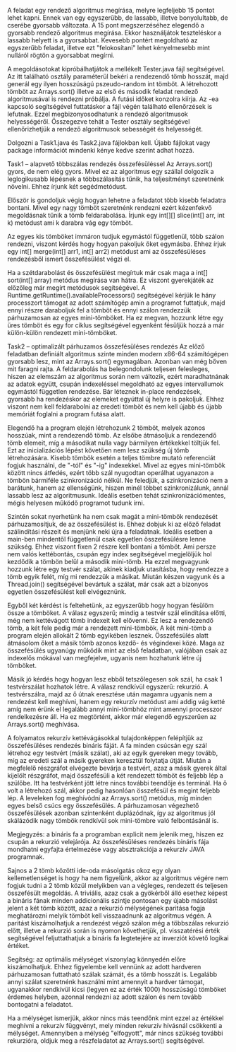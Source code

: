 A feladat egy rendező algoritmus megírása, melyre legfeljebb 15 pontot lehet kapni. Ennek van egy egyszerűbb, de lassabb, illetve bonyolultabb, de cserébe gyorsabb változata. A 15 pont megszerzéséhez elegendő a gyorsabb rendező algoritmus megírása. Ekkor használjátok teszteléskor a lassabb helyett is a gyorsabbat. Kevesebb pontért megoldható az egyszerűbb feladat, illetve ezt "felokosítani" lehet kényelmesebb mint nulláról rögtön a gyorsabbat megírni.

A megoldásotokat kipróbálhatjátok a mellékelt Tester.java fájl segítségével. Az itt található osztály paraméterül bekéri a rendezendő tömb hosszát, majd generál egy ilyen hosszúságú pszeudo-random int tömböt. A létrehozott tömböt az Arrays.sort() illetve az első és második feladat rendező algoritmusával is rendezni próbálja. A futási időket konzolra kiírja. Az -ea kapcsoló segítségével futtatáskor a fájl végén található ellenőrzések is lefutnak. Ezzel megbizonyosodhatunk a rendező algoritmusok helyességéről. Összegezve tehát a Tester osztály segítségével ellenőrizhetjük a rendező algoritmusok sebességét és helyességét.

Dolgozni a Task1.java és Task2.java fájlokban kell. Újabb fájlokat vagy package információt mindenki kénye kedve szerint adhat hozzá.

Task1 – alapvető többszálas rendezés összefésüléssel
Az Arrays.sort() gyors, de nem elég gyors. Mivel ez az algoritmus egy szállal dolgozik a leglogikusabb lépésnek a többszálasítás tűnik, ha teljesítményt szeretnénk növelni. Ehhez írjunk két segédmetódust.

Először is gondoljuk végig hogyan lehetne a feladatot több kisebb feladatra bontani. Mivel egy nagy tömböt szeretnénk rendezni ezért kézenfekvő megoldásnak tűnik a tömb feldarabolása. Írjunk egy int[][] slice(int[] arr, int k) metódust ami k darabra vág egy tömböt.

Az egyes kis tömböket immáron tudjuk egymástól függetlenül, több szálon rendezni, viszont kérdés hogy hogyan pakoljuk őket egymásba. Ehhez írjuk egy int[] merge(int[] arr1, int[] arr2) metódust ami az összefésüléses rendezésből ismert ősszefésülést végzi el.

Ha a szétdarabolást és összefésülést megírtuk már csak maga a int[] sort(int[] array) metódus megírása van hátra. Ez viszont gyerekjáték az előzőleg már megírt metódusok segítségével. A Runtime.getRuntime().availableProcessors() segítségével kérjük le hány processzort támogat az adott számítógép amin a programot futtatjuk, majd ennyi részre daraboljuk fel a tömböt és ennyi szálon rendezzük párhuzamosan az egyes mini-tömböket. Ha ez megvan, hozzunk létre egy üres tömböt és egy for ciklus segítségével egyenként fésüljük hozzá a már külön-külön rendezett mini-tömböket.

Task2 – optimalizált párhuzamos összefésüléses rendezés
Az előző feladatban definiált algoritmus szinte minden modern x86-64 számítógépen gyorsabb lesz, mint az Arrays.sort() egymagában. Azonban van még bőven mit faragni rajta. A feldarabolás ha belegondolunk teljesen felesleges, hiszen az elemszám az algoritmus során nem változik, ezért maradhatnának az adatok együtt, csupán indexeléssel megoldható az egyes intervallumok egymástól független rendezése. Bár léteznek in-place rendezések, gyorsabb ha rendezéskor az elemeket egyúttal új helyre is pakoljuk. Ehhez viszont nem kell feldarabolni az eredeti tömböt és nem kell újabb és újabb memóriát foglalni a program futása alatt.

Elegendő ha a program elején létrehozunk 2 tömböt, melyek azonos hosszúak, mint a rendezendő tömb. Az elsőbe átmásoljuk a rendezendő tömb elemeit, míg a másodikat nulla vagy bármilyen értékekkel töltjük fel. Ezt az inicializációs lépést követően nem lesz szükség új tömb létrehozására. Kisebb tömbök esetén a teljes tömbre mutató referenciát fogjuk használni, de "-tól" és "-ig" indexekkel. Mivel az egyes mini-tömbök között nincs átfedés, ezért több szál nyugodtan operálhat ugyanazon a tömbön bármiféle szinkronizáció nélkül. Ne feledjük, a szinkronizáció nem a barátunk, hanem az ellenségünk, hiszen minél többet szinkronizálunk, annál lassabb lesz az algoritmusunk. Ideális esetben tehát szinkronizációmentes, mégis helyesen működő programot tudunk írni.

Szintén sokat nyerhetünk ha nem csak magát a mini-tömbök rendezését párhuzamosítjuk, de az összefésülést is. Ehhez dobjuk ki az előző feladat szálindítási részeit és menjünk neki újra a feladatnak. Ideális esetben a main-ben mindentől függetlenül csak egyetlen összefésülésre lenne szükség. Ehhez viszont fixen 2 részre kell bontani a tömböt. Ami persze nem valós kettébontás, csupán egy index segítségével megjelöljük hol kezdődik a tömbön belül a második mini-tömb. Ha ezzel megvagyunk hozzunk létre egy testvér szálat, akinek kiadjuk utasításba, hogy rendezze a tömb egyik felét, míg mi rendezzük a másikat. Miután készen vagyunk és a Thread.join() segítségével bevártuk a szálat, már csak azt a bizonyos egyetlen összefésülést kell elvégeznünk.

Egyből két kérdést is feltehetünk, az egyszerűbb hogy hogyan fésülöm össze a tömböket. A válasz egyszerű; mindig a testvér szál elindítása előtti, még nem kettévágott tömb indexeit kell elővenni. Ez lesz a rendezendő tömb, a két fele pedig már a rendezett mini-tömbök. A két mini-tömb a program elején allokált 2 tömb egyikében lesznek. Összefésülés alatt átmásolom őket a másik tömb azonos kezdő- és végindexei közé. Maga az összefésülés ugyanúgy működik mint az első feladatban, valójában csak az indexelős mókával van megfejelve, ugyanis nem hozhatunk létre új tömböket.

Másik jó kérdés hogy hogyan lesz ebből tetszőlegesen sok szál, ha csak 1 testvérszálat hozhatok létre. A válasz rendkívül egyszerű: rekurzió. A testvérszálra, majd az ő útnak eresztése után magamra ugyanis nem a rendezést kell meghívni, hanem egy rekurzív metódust ami addig vág ketté amíg nem érünk el legalább annyi mini-tömbhöz mint amennyi processzor rendelkezésre áll. Ha ez megtörtént, akkor már elegendő egyszerűen az Arrays.sort() meghívása.

A folyamatos rekurzív kettévágásokkal tulajdonképpen felépítjük az összefésüléses rendezés bináris fáját. A fa minden csúcsán egy szál létrehoz egy testvért (másik szálat), aki az egyik gyereken megy tovább, míg az eredeti szál a másik gyereken keresztül folytatja útját. Miután a megfelelő részgráfot elvégezte bevárja a testvért, azaz a másik gyerek által kijelölt részgráfot, majd összefésüli a két rendezett tömböt és feljebb lép a szülőbe. Itt ha testvérként jött létre nincs további teendője és terminál. Ha ő volt a létrehozó szál, akkor pedig hasonlóan összefésül és megint feljebb lép. A leveleken fog meghívódni az Arrays.sort() metódus, míg minden egyes belső csúcs egy összefésülés. A párhuzamosan végezhető összefésülések azonban szintenként duplázódnak, így az algoritmus jól skálázódik nagy tömbök rendkívül sok mini-tömbre való felbontásánál is.

Megjegyzés: a bináris fa a programban explicit nem jelenik meg, hiszen ez csupán a rekurzió velejárója. Az összefésüléses rendezés bináris fája mondhatni egyfajta értelmezése vagy absztrakciója a rekurzív JAVA programnak.

Sajnos a 2 tömb közötti ide-oda másolgatás okoz egy olyan kellemetlenséget is hogy ha nem figyelünk, akkor az algoritmus végére nem fogjuk tudni a 2 tömb közül melyikben van a végleges, rendezett és teljesen összefésült megoldás. A triviális, azaz csak a gyökérből álló esethez képest a bináris fának minden addicionális szintje pontosan egy újabb másolást jelent a két tömb között, azaz a rekurzió mélységének paritása fogja meghatározni melyik tömböt kell visszaadnunk az algoritmus végén. A paritást kiszámolhatjuk a rendezést végző szálon még a többszálas rekurzió előtt, illetve a rekurzió során is nyomon követhetjük, pl. visszatérési érték segítségével feljuttathatjuk a bináris fa legtetejére az inverziót követő logikai értéket.

Segítség: az optimális mélységet viszonylag könnyedén előre kiszámolhatjuk. Ehhez figyelembe kell vennünk az adott hardveren párhuzamosan futtatható szálak számát, és a tömb hosszát is. Legalább annyi szálat szeretnénk használni mint amennyit a hardver támogat, ugyanakkor rendkívül kicsi (legyen ez az érték 1000) hosszúságú tömböket érdemes helyben, azonnal rendezni az adott szálon és nem tovább bontogatni a feladatot.

Ha a mélységet ismerjük, akkor nincs más teendőnk mint ezzel az értékkel meghívni a rekurzív függvényt, mely minden rekurzív hívásnál csökkenti a mélységet. Amennyiben a mélység "elfogyott", már nincs szükség további rekurzióra, oldjuk meg a részfeladatot az Arrays.sort() segítségével.
